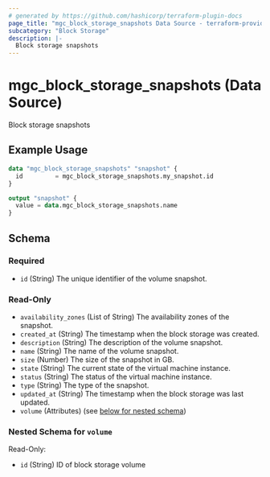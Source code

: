```yaml
---
# generated by https://github.com/hashicorp/terraform-plugin-docs
page_title: "mgc_block_storage_snapshots Data Source - terraform-provider-mgc"
subcategory: "Block Storage"
description: |-
  Block storage snapshots
---
```


# mgc_block_storage_snapshots (Data Source)

Block storage snapshots

## Example Usage

```terraform
data "mgc_block_storage_snapshots" "snapshot" {
  id         = mgc_block_storage_snapshots.my_snapshot.id
}

output "snapshot" {
  value = data.mgc_block_storage_snapshots.name
}
```

<!-- schema generated by tfplugindocs -->
## Schema

### Required

- `id` (String) The unique identifier of the volume snapshot.

### Read-Only

- `availability_zones` (List of String) The availability zones of the snapshot.
- `created_at` (String) The timestamp when the block storage was created.
- `description` (String) The description of the volume snapshot.
- `name` (String) The name of the volume snapshot.
- `size` (Number) The size of the snapshot in GB.
- `state` (String) The current state of the virtual machine instance.
- `status` (String) The status of the virtual machine instance.
- `type` (String) The type of the snapshot.
- `updated_at` (String) The timestamp when the block storage was last updated.
- `volume` (Attributes) (see [below for nested schema](#nestedatt--volume))

<a id="nestedatt--volume"></a>
### Nested Schema for `volume`

Read-Only:

- `id` (String) ID of block storage volume
